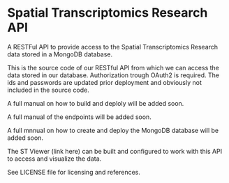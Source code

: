 # Spatial Transcriptomics Research API

A RESTFul API to provide access to the Spatial Transcriptomics Research data stored in a  MongoDB database.

This is the source code of our RESTful API from
which we can access the data stored in our database. 
Authorization trough OAuth2 is required.
The ids and passwords are updated prior
deployment and obviously not included in the source code.

A full manual on how to build and deploly will be added soon.

A full manual of the endpoints will be added soon. 

A full mnnual on how to create and deploy the MongoDB database will be added soon.

The ST Viewer (link here) can be built and configured to work with this API
to access and visualize the data. 

See LICENSE file for licensing and references. 
